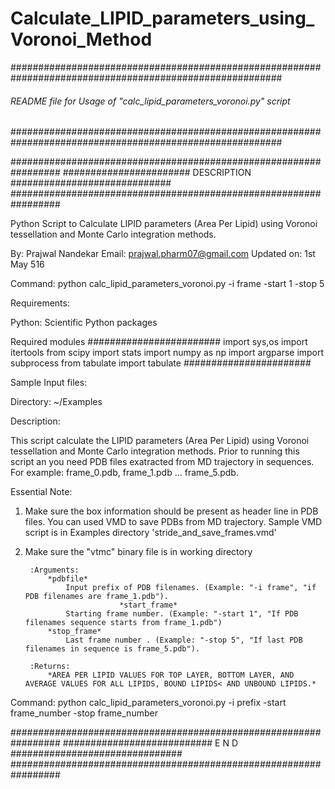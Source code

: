 # Calculate_LIPID_parameters_using_Voronoi_Method
#########################################################################################################
###### README file for Usage of "calc_lipid_parameters_voronoi.py" script ###############################
#########################################################################################################

#################################################################
####################### DESCRIPTION #############################
#################################################################

Python Script to Calculate LIPID parameters (Area Per Lipid) using Voronoi tessellation and Monte Carlo integration methods.

By: Prajwal Nandekar
Email: prajwal.pharm07@gmail.com
Updated on: 1st May 516

Command:
python calc_lipid_parameters_voronoi.py -i frame -start 1 -stop 5

Requirements:

Python: Scientific Python packages

Required modules
########################
import sys,os
import itertools
from scipy import stats
import numpy as np
import argparse
import subprocess
from tabulate import tabulate
#######################

Sample Input files:

Directory: ~/Examples

Description:

This script calculate the LIPID parameters (Area Per Lipid) using Voronoi tessellation and Monte Carlo integration methods.
 Prior to running this script an you need PDB files exatracted from MD trajectory in sequences.
For example: frame_0.pdb, frame_1.pdb ... frame_5.pdb.

Essential Note:
1) Make sure the box information should be present as header line in PDB files.
You can used VMD to save PDBs from MD trajectory.
Sample VMD script is in Examples directory 'stride_and_save_frames.vmd'
2) Make sure the "vtmc" binary file is in working directory

        :Arguments:
            *pdbfile*
                Input prefix of PDB filenames. (Example: "-i frame", "if PDB filenames are frame_1.pdb").
                            *start_frame*
                Starting frame number. (Example: "-start 1", "If PDB filenames sequence starts from frame_1.pdb")
            *stop_frame*
                Last frame number . (Example: "-stop 5", "If last PDB filenames in sequence is frame_5.pdb").

        :Returns:
            *AREA PER LIPID VALUES FOR TOP LAYER, BOTTOM LAYER, AND AVERAGE VALUES FOR ALL LIPIDS, BOUND LIPIDS< AND UNBOUND LIPIDS.*

Command:
        python calc_lipid_parameters_voronoi.py -i prefix -start frame_number -stop frame_number

#################################################################
########################### E N D ###############################
#################################################################

